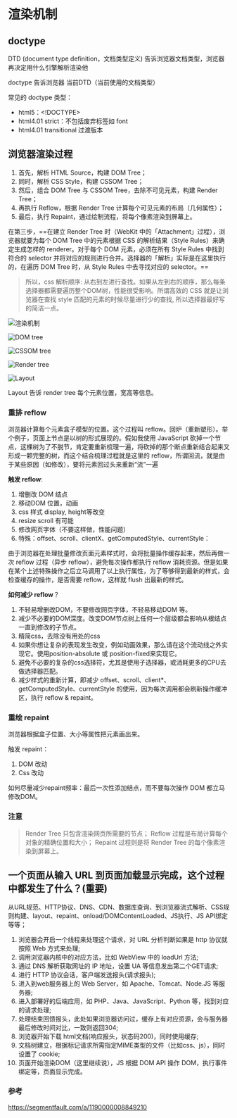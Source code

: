 # 渲染机制

## doctype

DTD (document type definition，文档类型定义) 告诉浏览器文档类型，浏览器再决定用什么引擎解析渲染他

doctype 告诉浏览器 当前DTD（当前使用的文档类型）

常见的 doctype 类型：

* html5：<!DOCTYPE>
* html4.01 strict：不包括废弃标签如 font
* html4.01 transitional 过渡版本

## 浏览器渲染过程

1. 首先，解析 HTML Source，构建 DOM Tree；
1. 同时，解析 CSS Style，构建 CSSOM Tree；
1. 然后，组合 DOM Tree 与 CSSOM Tree，去除不可见元素，构建 Render Tree；
1. 再执行 Reflow，根据 Render Tree 计算每个可见元素的布局（几何属性）；
1. 最后，执行 Repaint，通过绘制流程，将每个像素渲染到屏幕上。

在第三步，==在建立 Render Tree 时（WebKit 中的「Attachment」过程），浏览器就要为每个 DOM Tree 中的元素根据 CSS 的解析结果（Style Rules）来确定生成怎样的 renderer。对于每个 DOM 元素，必须在所有 Style Rules 中找到符合的 selector 并将对应的规则进行合并。选择器的「解析」实际是在这里执行的，在遍历 DOM Tree 时，从 Style Rules 中去寻找对应的 selector。==

> 所以，css 解析顺序: 从右到左进行查找。如果从左到右的顺序，那么每条选择器都需要遍历整个DOM树，性能很受影响。所谓高效的 CSS 就是让浏览器在查找 style 匹配的元素的时候尽量进行少的查找, 所以选择器最好写的简洁一点。

![渲染机制](http://om1o84p1p.bkt.clouddn.com/1503820272.png?imageMogr2/thumbnail/!70p)

![DOM tree](http://om1o84p1p.bkt.clouddn.com/1503820311.png?imageMogr2/thumbnail/!70p)

![CSSOM tree](http://om1o84p1p.bkt.clouddn.com/1503820343.png?imageMogr2/thumbnail/!70p)

![Render tree](http://om1o84p1p.bkt.clouddn.com/1503820367.png?imageMogr2/thumbnail/!70p)

![Layout](http://om1o84p1p.bkt.clouddn.com/1503820395.png?imageMogr2/thumbnail/!70p)

Layout 告诉 render tree 每个元素位置，宽高等信息。

### 重排 reflow

浏览器计算每个元素盒子模型的位置。这个过程叫 reflow。回炉（重新塑形）。举个例子，页面上节点是以树的形式展现的。假如我使用 JavaScript 砍掉一个节点，这棵树为了不脱节，肯定要重新梳理一遍，将砍掉的那个断点重新结合起来又形成一颗完整的树，而这个结合梳理过程就是这里的 reflow，所谓回流，就是由于某些原因（如修改），要将元素回过头来重新“流”一遍

**触发 reflow**:

1. 增删改 DOM 结点
1. 移动DOM 位置，动画
1. css 样式 display, height等改变
1. resize scroll 有可能
1. 修改网页字体（不要这样做，性能问题）
1. 特殊：offset、scroll、clientX、getComputedStyle、currentStyle：

由于浏览器在处理批量修改页面元素样式时，会将批量操作缓存起来，然后再做一次 reflow 过程（异步 reflow），避免每次操作都执行 reflow 消耗资源。但是如果在某个上述特殊操作之后立马调用了以上执行属性，为了等够得到最新的样式，会检查缓存的操作，是否需要 reflow，这样就 flush 出最新的样式。

**如何减少 reflow**？

1. 不轻易增删改DOM，不要修改网页字体，不轻易移动DOM 等。
1. 减少不必要的DOM深度。改变DOM节点树上任何一个层级都会影响从根结点一直到修改的子节点。
1. 精简css，去除没有用处的css
1. 如果你想让复杂的表现发生改变，例如动画效果，那么请在这个流动线之外实现它。使用position-absolute 或 position-fixed来实现它。
1. 避免不必要的复杂的css选择符，尤其是使用子选择器，或消耗更多的CPU去做选择器匹配。
1. 减少样式的重新计算，即减少 offset、scroll、client*、getComputedStyle、currentStyle 的使用，因为每次调用都会刷新操作缓冲区，执行 reflow & repaint。

### 重绘 repaint

浏览器根据盒子位置、大小等属性把元素画出来。

触发 repaint：

1. DOM 改动
1. Css 改动

如何尽量减少repaint频率：最后一次性添加结点，而不要每次操作 DOM 都立马修改DOM。

### 注意

> Render Tree 只包含渲染网页所需要的节点；
> Reflow 过程是布局计算每个对象的精确位置和大小；
> Repaint 过程则是将 Render Tree 的每个像素渲染到屏幕上。

## 一个页面从输入 URL 到页面加载显示完成，这个过程中都发生了什么？(重要)

从URL规范、HTTP协议、DNS、CDN、数据库查询、到浏览器流式解析、CSS规则构建、layout、repaint、onload/DOMContentLoaded、JS执行、JS API绑定等等；

1. 浏览器会开启一个线程来处理这个请求，对 URL 分析判断如果是 http 协议就按照 Web 方式来处理;
1. 调用浏览器内核中的对应方法，比如 WebView 中的 loadUrl 方法;
1. 通过 DNS 解析获取网址的 IP 地址，设置 UA 等信息发出第二个GET请求;
1. 进行 HTTP 协议会话，客户端发送报头(请求报头);
1. 进入到web服务器上的 Web Server，如 Apache、Tomcat、Node.JS 等服务器;
1. 进入部署好的后端应用，如 PHP、Java、JavaScript、Python 等，找到对应的请求处理;
1. 处理结束回馈报头，此处如果浏览器访问过，缓存上有对应资源，会与服务器最后修改时间对比，一致则返回304;
1. 浏览器开始下载 html文档(响应报头，状态码200)，同时使用缓存;
1. 文档树建立，根据标记请求所需指定MIME类型的文件（比如css、js），同时设置了 cookie;
1. 页面开始渲染DOM（这里继续说），JS 根据 DOM API 操作 DOM，执行事件绑定等，页面显示完成。

### 参考

<https://segmentfault.com/a/1190000008849210>